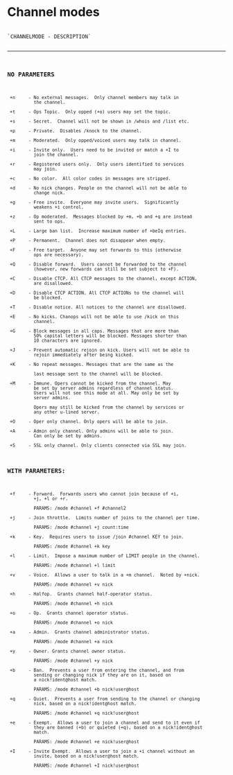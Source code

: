 # Channel modes

<code>
`CHANNELMODE - DESCRIPTION`

------------------------------------------------------------------------

### NO PARAMETERS

     +n     - No external messages.  Only channel members may talk in
              the channel.

     +t     - Ops Topic.  Only opped (+o) users may set the topic.

     +s     - Secret.  Channel will not be shown in /whois and /list etc.

     +p     - Private.  Disables /knock to the channel.

     +m     - Moderated.  Only opped/voiced users may talk in channel.

     +i     - Invite only.  Users need to be invited or match a +I to
              join the channel.

     +r     - Registered users only.  Only users identified to services
              may join.

     +c     - No color.  All color codes in messages are stripped.

     +d     - No nick changes. People on the channel will not be able to
              change nick.

     +g     - Free invite.  Everyone may invite users.  Significantly
              weakens +i control.

     +z     - Op moderated.  Messages blocked by +m, +b and +q are instead
              sent to ops.

     +L     - Large ban list.  Increase maximum number of +beIq entries.

     +P     - Permanent.  Channel does not disappear when empty.

     +F     - Free target.  Anyone may set forwards to this (otherwise
              ops are necessary).

     +Q     - Disable forward.  Users cannot be forwarded to the channel
              (however, new forwards can still be set subject to +F).

     +C     - Disable CTCP. All CTCP messages to the channel, except ACTION,
              are disallowed.

     +D     - Disable CTCP ACTION. All CTCP ACTIONs to the channel will
              be blocked.

     +T     - Disable notice. All notices to the channel are disallowed.

     +E     - No kicks. Chanops will not be able to use /kick on this
              channel.

     +G     - Block messages in all caps. Messages that are more than
              50% capital letters will be blocked. Messages shorter than
              10 characters are ignored.

     +J     - Prevent automatic rejoin on kick. Users will not be able to
              rejoin immediately after being kicked.

     +K     - No repeat messages. Messages that are the same as the

              last message sent to the channel will be blocked.

     +M     - Immune. Opers cannot be kicked from the channel. May
              be set by server admins regardless of channel status.
              Users will not see this mode at all. May only be set by
              server admins.

              Opers may still be kicked from the channel by services or
              any other u-lined server.

     +O     - Oper only channel. Only opers will be able to join.

     +A     - Admin only channel. Only admins will be able to join.
              Can only be set by admins.

     +S     - SSL only channel. Only clients connected via SSL may join.

### WITH PARAMETERS:

     +f     - Forward.  Forwards users who cannot join because of +i,
              +j, +l or +r.

              PARAMS: /mode #channel +f #channel2

     +j     - Join throttle.  Limits number of joins to the channel per time.

              PARAMS: /mode #channel +j count:time

     +k     - Key.  Requires users to issue /join #channel KEY to join.

              PARAMS: /mode #channel +k key

     +l     - Limit.  Impose a maximum number of LIMIT people in the channel.

              PARAMS: /mode #channel +l limit

     +v     - Voice.  Allows a user to talk in a +m channel.  Noted by +nick.

              PARAMS: /mode #channel +v nick

     +h     - Halfop.  Grants channel half-operator status.

              PARAMS: /mode #channel +h nick

     +o     - Op.  Grants channel operator status.

              PARAMS: /mode #channel +o nick

     +a     - Admin.  Grants channel administrator status.

              PARAMS: /mode #channel +a nick

     +y     - Owner. Grants channel owner status.

              PARAMS: /mode #channel +y nick

     +b     - Ban.  Prevents a user from entering the channel, and from
              sending or changing nick if they are on it, based on
              a nick!ident@host match.

              PARAMS: /mode #channel +b nick!user@host

     +q     - Quiet.  Prevents a user from sending to the channel or changing
              nick, based on a nick!ident@host match.

              PARAMS: /mode #channel +q nick!user@host

     +e     - Exempt.  Allows a user to join a channel and send to it even if
              they are banned (+b) or quieted (+q), based on a nick!ident@host
              match.

              PARAMS: /mode #channel +e nick!user@host

     +I     - Invite Exempt.  Allows a user to join a +i channel without an
              invite, based on a nick!user@host match.

              PARAMS: /mode #channel +I nick!user@host
</code>

